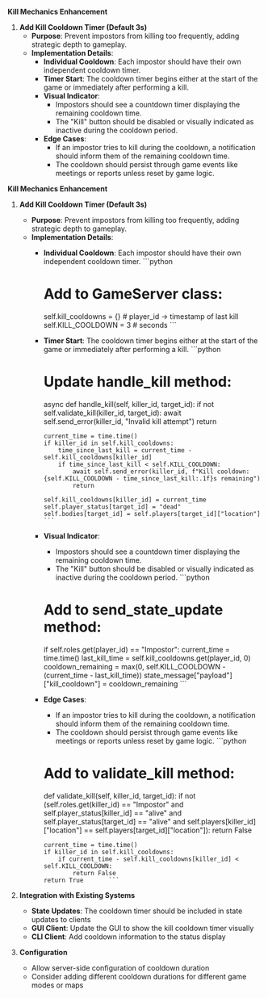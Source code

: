 **Kill Mechanics Enhancement**

1. **Add Kill Cooldown Timer (Default 3s)**
   - **Purpose**: Prevent impostors from killing too frequently, adding strategic depth to gameplay.
   - **Implementation Details**:
     - **Individual Cooldown**: Each impostor should have their own independent cooldown timer.
     - **Timer Start**: The cooldown timer begins either at the start of the game or immediately after performing a kill.
     - **Visual Indicator**:
       - Impostors should see a countdown timer displaying the remaining cooldown time.
       - The "Kill" button should be disabled or visually indicated as inactive during the cooldown period.
     - **Edge Cases**:
       - If an impostor tries to kill during the cooldown, a notification should inform them of the remaining cooldown time.
       - The cooldown should persist through game events like meetings or reports unless reset by game logic.

**Kill Mechanics Enhancement**

1. **Add Kill Cooldown Timer (Default 3s)**
   - **Purpose**: Prevent impostors from killing too frequently, adding strategic depth to gameplay.
   - **Implementation Details**:
     - **Individual Cooldown**: Each impostor should have their own independent cooldown timer.       ```python
       # Add to GameServer class:
       self.kill_cooldowns = {}  # player_id -> timestamp of last kill
       self.KILL_COOLDOWN = 3  # seconds       ```
     
     - **Timer Start**: The cooldown timer begins either at the start of the game or immediately after performing a kill.       ```python
       # Update handle_kill method:
       async def handle_kill(self, killer_id, target_id):
           if not self.validate_kill(killer_id, target_id):
               await self.send_error(killer_id, "Invalid kill attempt")
               return
           
           current_time = time.time()
           if killer_id in self.kill_cooldowns:
               time_since_last_kill = current_time - self.kill_cooldowns[killer_id]
               if time_since_last_kill < self.KILL_COOLDOWN:
                   await self.send_error(killer_id, f"Kill cooldown: {self.KILL_COOLDOWN - time_since_last_kill:.1f}s remaining")
                   return
           
           self.kill_cooldowns[killer_id] = current_time
           self.player_status[target_id] = "dead"
           self.bodies[target_id] = self.players[target_id]["location"]       ```

     - **Visual Indicator**:
       - Impostors should see a countdown timer displaying the remaining cooldown time.
       - The "Kill" button should be disabled or visually indicated as inactive during the cooldown period.       ```python
       # Add to send_state_update method:
       if self.roles.get(player_id) == "Impostor":
           current_time = time.time()
           last_kill_time = self.kill_cooldowns.get(player_id, 0)
           cooldown_remaining = max(0, self.KILL_COOLDOWN - (current_time - last_kill_time))
           state_message["payload"]["kill_cooldown"] = cooldown_remaining       ```

     - **Edge Cases**:
       - If an impostor tries to kill during the cooldown, a notification should inform them of the remaining cooldown time.
       - The cooldown should persist through game events like meetings or reports unless reset by game logic.       ```python
       # Add to validate_kill method:
       def validate_kill(self, killer_id, target_id):
           if not (self.roles.get(killer_id) == "Impostor" and
                  self.player_status[killer_id] == "alive" and
                  self.player_status[target_id] == "alive" and
                  self.players[killer_id]["location"] == self.players[target_id]["location"]):
               return False
           
           current_time = time.time()
           if killer_id in self.kill_cooldowns:
               if current_time - self.kill_cooldowns[killer_id] < self.KILL_COOLDOWN:
                   return False
           return True       ```

2. **Integration with Existing Systems**
   - **State Updates**: The cooldown timer should be included in state updates to clients
   - **GUI Client**: Update the GUI to show the kill cooldown timer visually
   - **CLI Client**: Add cooldown information to the status display

3. **Configuration**
   - Allow server-side configuration of cooldown duration
   - Consider adding different cooldown durations for different game modes or maps
